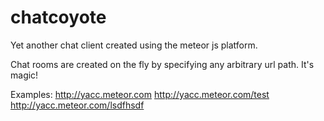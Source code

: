 chatcoyote
==========

Yet another chat client created using the meteor js platform.

Chat rooms are created on the fly by specifying any arbitrary url path. It's magic! 

Examples:
http://yacc.meteor.com
http://yacc.meteor.com/test
http://yacc.meteor.com/lsdfhsdf